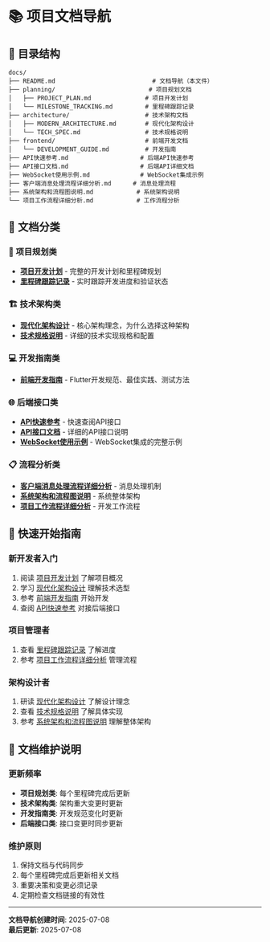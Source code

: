 # 📚 项目文档导航

## 📁 目录结构

```
docs/
├── README.md                           # 文档导航（本文件）
├── planning/                          # 项目规划文档
│   ├── PROJECT_PLAN.md               # 项目开发计划
│   └── MILESTONE_TRACKING.md         # 里程碑跟踪记录
├── architecture/                     # 技术架构文档  
│   ├── MODERN_ARCHITECTURE.md        # 现代化架构设计
│   └── TECH_SPEC.md                  # 技术规格说明
├── frontend/                         # 前端开发文档
│   └── DEVELOPMENT_GUIDE.md          # 开发指南
├── API快速参考.md                    # 后端API快速参考
├── API接口文档.md                    # 后端API详细文档
├── WebSocket使用示例.md              # WebSocket集成示例
├── 客户端消息处理流程详细分析.md      # 消息处理流程
├── 系统架构和流程图说明.md            # 系统架构说明
└── 项目工作流程详细分析.md            # 工作流程分析
```

## 📖 文档分类

### 🎯 项目规划类
- **[项目开发计划](planning/PROJECT_PLAN.md)** - 完整的开发计划和里程碑规划
- **[里程碑跟踪记录](planning/MILESTONE_TRACKING.md)** - 实时跟踪开发进度和验证状态

### 🏗️ 技术架构类
- **[现代化架构设计](architecture/MODERN_ARCHITECTURE.md)** - 核心架构理念，为什么选择这种架构
- **[技术规格说明](architecture/TECH_SPEC.md)** - 详细的技术实现规格和配置

### 💻 开发指南类
- **[前端开发指南](frontend/DEVELOPMENT_GUIDE.md)** - Flutter开发规范、最佳实践、测试方法

### 🌐 后端接口类
- **[API快速参考](API快速参考.md)** - 快速查阅API接口
- **[API接口文档](API接口文档.md)** - 详细的API接口说明
- **[WebSocket使用示例](WebSocket使用示例.md)** - WebSocket集成的完整示例

### 📋 流程分析类
- **[客户端消息处理流程详细分析](客户端消息处理流程详细分析.md)** - 消息处理机制
- **[系统架构和流程图说明](系统架构和流程图说明.md)** - 系统整体架构
- **[项目工作流程详细分析](项目工作流程详细分析.md)** - 开发工作流程

## 🚀 快速开始指南

### 新开发者入门
1. 阅读 [项目开发计划](planning/PROJECT_PLAN.md) 了解项目概况
2. 学习 [现代化架构设计](architecture/MODERN_ARCHITECTURE.md) 理解技术选型
3. 参考 [前端开发指南](frontend/DEVELOPMENT_GUIDE.md) 开始开发
4. 查阅 [API快速参考](API快速参考.md) 对接后端接口

### 项目管理者
1. 查看 [里程碑跟踪记录](planning/MILESTONE_TRACKING.md) 了解进度
2. 参考 [项目工作流程详细分析](项目工作流程详细分析.md) 管理流程

### 架构设计者
1. 研读 [现代化架构设计](architecture/MODERN_ARCHITECTURE.md) 了解设计理念
2. 查看 [技术规格说明](architecture/TECH_SPEC.md) 了解具体实现
3. 参考 [系统架构和流程图说明](系统架构和流程图说明.md) 理解整体架构

## 📝 文档维护说明

### 更新频率
- **项目规划类**: 每个里程碑完成后更新
- **技术架构类**: 架构重大变更时更新  
- **开发指南类**: 开发规范变化时更新
- **后端接口类**: 接口变更时同步更新

### 维护原则
1. 保持文档与代码同步
2. 每个里程碑完成后更新相关文档
3. 重要决策和变更必须记录
4. 定期检查文档链接的有效性

---

**文档导航创建时间**: 2025-07-08  
**最后更新**: 2025-07-08